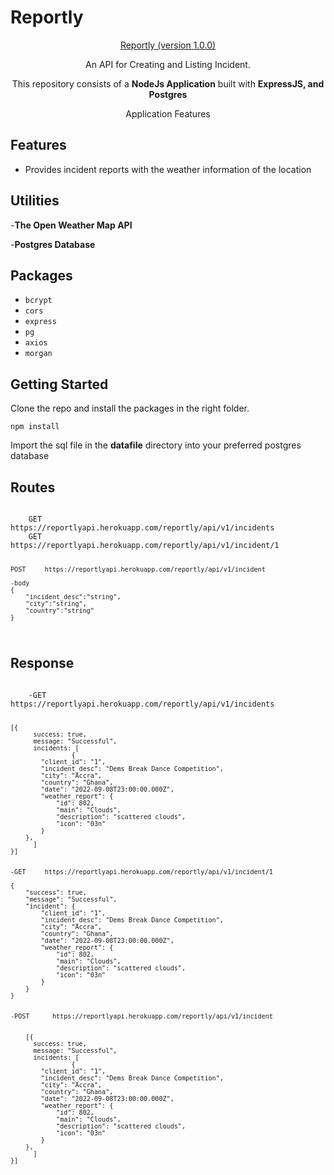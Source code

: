 # Reportly

<p align="center">
    <a href="https://reportlyapi.herokuapp.com">
        <p align="center">Reportly (version 1.0.0)</p>
    </a>
    
</p>

<p align="center">
    An API for Creating and Listing Incident.
</p>

<p align="center">
    This repository consists of a <strong>NodeJs Application</strong> built with <strong>ExpressJS, and Postgres</strong> 
</p>

<p align="center">
    <p align="center">Application Features</p>
</p>


## Features

- Provides incident reports with the weather information of the location

## Utilities

-<b>The Open Weather Map API</b>

-<b>Postgres Database</b>


## Packages

- `bcrypt`
- `cors`
- `express`
- `pg`
- `axios`
- `morgan`



## Getting Started

<p>Clone the repo and install the packages in the right folder.</p>
<code>npm install</code>

<p>Import the sql file in the <b>datafile</b> directory into your preferred postgres database</p>

## Routes
<code>
    GET     https://reportlyapi.herokuapp.com/reportly/api/v1/incidents
    GET     https://reportlyapi.herokuapp.com/reportly/api/v1/incident/1

    POST     https://reportlyapi.herokuapp.com/reportly/api/v1/incident

    -body
    {
        "incident_desc":"string", 
        "city":"string", 
        "country":"string"
    }
</code>

## Response

<code>
    -GET     https://reportlyapi.herokuapp.com/reportly/api/v1/incidents

    [{
          success: true,
          message: "Successful",
          incidents: [
                    {
            "client_id": "1",
            "incident_desc": "Dems Break Dance Competition",
            "city": "Accra",
            "country": "Ghana",
            "date": "2022-09-08T23:00:00.000Z",
            "weather_report": {
                "id": 802,
                "main": "Clouds",
                "description": "scattered clouds",
                "icon": "03n"
            }
        },
          ]
    }]


    -GET     https://reportlyapi.herokuapp.com/reportly/api/v1/incident/1

    {
        "success": true,
        "message": "Successful",
        "incident": {
            "client_id": "1",
            "incident_desc": "Dems Break Dance Competition",
            "city": "Accra",
            "country": "Ghana",
            "date": "2022-09-08T23:00:00.000Z",
            "weather_report": {
                "id": 802,
                "main": "Clouds",
                "description": "scattered clouds",
                "icon": "03n"
            }
        }
    }


    -POST      https://reportlyapi.herokuapp.com/reportly/api/v1/incident


        [{
          success: true,
          message: "Successful",
          incidents: [
                    {
            "client_id": "1",
            "incident_desc": "Dems Break Dance Competition",
            "city": "Accra",
            "country": "Ghana",
            "date": "2022-09-08T23:00:00.000Z",
            "weather_report": {
                "id": 802,
                "main": "Clouds",
                "description": "scattered clouds",
                "icon": "03n"
            }
        },
          ]
    }]



</code>











